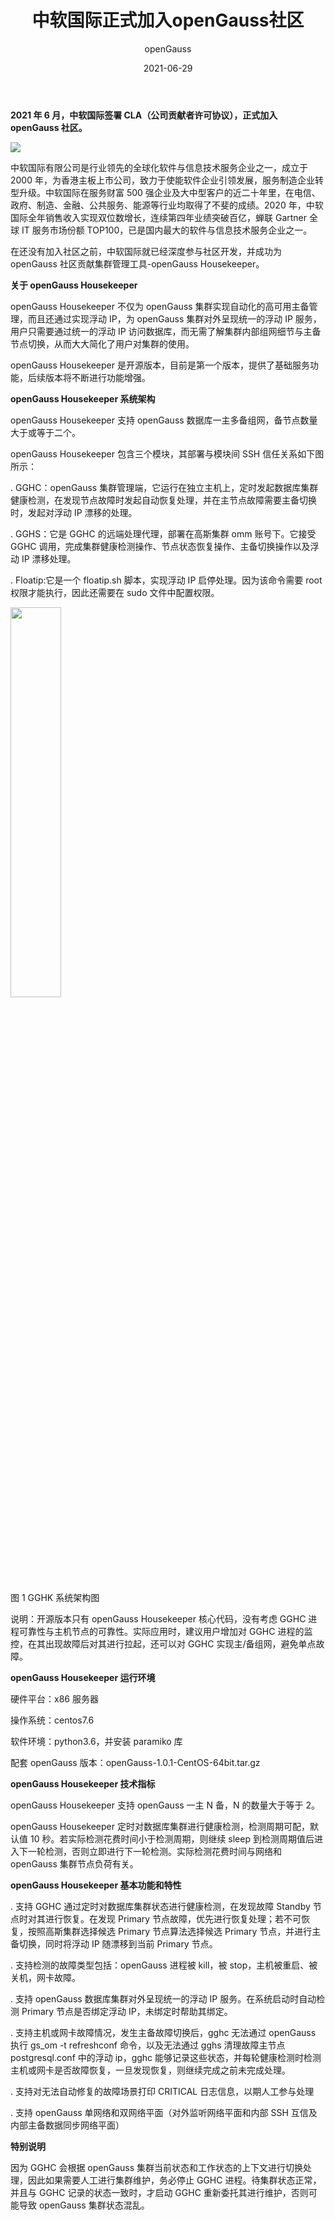 ﻿---
title: ' 中软国际正式加入openGauss社区'
date: '2021-06-29'
tags: ['theme']
banner: '/category/news/2021-06-29/banner.png'
category: 'news'
author: 'openGauss'
summary: '中软国际签署CLA ，正式加入openGauss社区。'
---

**2021 年 6 月，中软国际签署 CLA（公司贡献者许可协议），正式加入 openGauss 社区。**

<img src="/zh/news/2021-06-29/图片1.png" >

中软国际有限公司是行业领先的全球化软件与信息技术服务企业之一，成立于 2000 年，为香港主板上市公司，致力于使能软件企业引领发展，服务制造企业转型升级。中软国际在服务财富 500 强企业及大中型客户的近二十年里，在电信、政府、制造、金融、公共服务、能源等行业均取得了不斐的成绩。2020 年，中软国际全年销售收入实现双位数增长，连续第四年业绩突破百亿，蝉联 Gartner 全球 IT 服务市场份额 TOP100，已是国内最大的软件与信息技术服务企业之一。

在还没有加入社区之前，中软国际就已经深度参与社区开发，并成功为 openGauss 社区贡献集群管理工具-openGauss Housekeeper。

**关于 openGauss Housekeeper**

openGauss Housekeeper 不仅为 openGauss 集群实现自动化的高可用主备管理，而且还通过实现浮动 IP，为 openGauss 集群对外呈现统一的浮动 IP 服务，用户只需要通过统一的浮动 IP 访问数据库，而无需了解集群内部组网细节与主备节点切换，从而大大简化了用户对集群的使用。

openGauss Housekeeper 是开源版本，目前是第一个版本，提供了基础服务功能，后续版本将不断进行功能增强。

**openGauss Housekeeper 系统架构**

openGauss Housekeeper 支持 openGauss 数据库一主多备组网，备节点数量大于或等于二个。

openGauss Housekeeper 包含三个模块，其部署与模块间 SSH 信任关系如下图所示：

. GGHC：openGauss 集群管理端，它运行在独立主机上，定时发起数据库集群健康检测，在发现节点故障时发起自动恢复处理，并在主节点故障需要主备切换时，发起对浮动 IP 漂移的处理。

. GGHS：它是 GGHC 的远端处理代理，部署在高斯集群 omm 账号下。它接受 GGHC 调用，完成集群健康检测操作、节点状态恢复操作、主备切换操作以及浮动 IP 漂移处理。

. Floatip:它是一个 floatip.sh 脚本，实现浮动 IP 启停处理。因为该命令需要 root 权限才能执行，因此还需要在 sudo 文件中配置权限。

<img src="/zh/news/2021-06-29/图片2.png" style="width: 40%">

图 1 GGHK 系统架构图

说明：开源版本只有 openGauss Housekeeper 核心代码，没有考虑 GGHC 进程可靠性与主机节点的可靠性。实际应用时，建议用户增加对 GGHC 进程的监控，在其出现故障后对其进行拉起，还可以对 GGHC 实现主/备组网，避免单点故障。

**openGauss Housekeeper 运行环境**

硬件平台：x86 服务器

操作系统：centos7.6

软件环境：python3.6，并安装 paramiko 库

配套 openGauss 版本：openGauss-1.0.1-CentOS-64bit.tar.gz

**openGauss Housekeeper 技术指标**

openGauss Housekeeper 支持 openGauss 一主 N 备，N 的数量大于等于 2。

openGauss Housekeeper 定时对数据库集群进行健康检测，检测周期可配，默认值 10 秒。若实际检测花费时间小于检测周期，则继续 sleep 到检测周期值后进入下一轮检测，否则立即进行下一轮检测。实际检测花费时间与网络和 openGauss 集群节点负荷有关。

**openGauss Housekeeper 基本功能和特性**

. 支持 GGHC 通过定时对数据库集群状态进行健康检测，在发现故障 Standby 节点时对其进行恢复。在发现 Primary 节点故障，优先进行恢复处理；若不可恢复，按照高斯集群选择候选 Primary 节点算法选择候选 Primary 节点，并进行主备切换，同时将浮动 IP 随漂移到当前 Primary 节点。

. 支持检测的故障类型包括：openGauss 进程被 kill，被 stop，主机被重启、被关机，网卡故障。

. 支持 openGauss 数据库集群对外呈现统一的浮动 IP 服务。在系统启动时自动检测 Primary 节点是否绑定浮动 IP，未绑定时帮助其绑定。

. 支持主机或网卡故障情况，发生主备故障切换后，gghc 无法通过 openGauss 执行 gs_om -t refreshconf 命令，以及无法通过 gghs 清理故障主节点 postgresql.conf 中的浮动 ip，gghc 能够记录这些状态，并每轮健康检测时检测主机或网卡是否故障恢复，一旦发现恢复，则继续完成之前未完成处理。

. 支持对无法自动修复的故障场景打印 CRITICAL 日志信息，以期人工参与处理

. 支持 openGauss 单网络和双网络平面（对外监听网络平面和内部 SSH 互信及内部主备数据同步网络平面）

**特别说明**

因为 GGHC 会根据 openGauss 集群当前状态和工作状态的上下文进行切换处理，因此如果需要人工进行集群维护，务必停止 GGHC 进程。待集群状态正常，并且与 GGHC 记录的状态一致时，才启动 GGHC 重新委托其进行维护，否则可能导致 openGauss 集群状态混乱。
